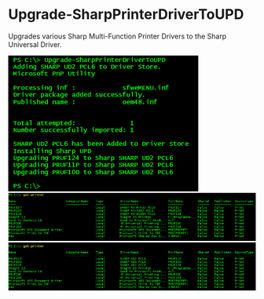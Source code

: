 # Upgrade-SharpPrinterDriverToUPD
Upgrades various Sharp Multi-Function Printer Drivers to the Sharp Universal Driver.

![SCREENSHOT](1.jpg)
![SCREENSHOT](2.jpg)
![SCREENSHOT](3.jpg)
